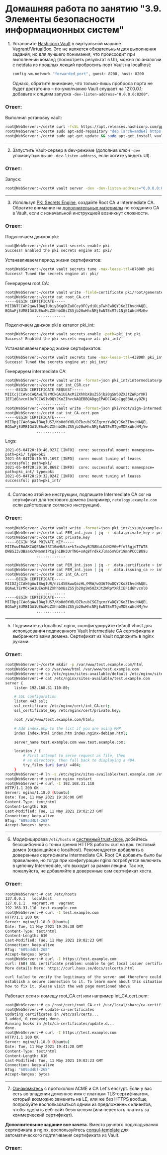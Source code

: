 Домашняя работа по занятию "3.9. Элементы безопасности информационных систем"
==

1. Установите [Hashicorp Vault](https://learn.hashicorp.com/vault) в виртуальной машине Vagrant/VirtualBox.
   Это не является обязательным для выполнения задания, но для лучшего понимания, что происходит при выполнении команд
   (посмотреть результат в UI), можно по аналогии с netdata из прошлых лекций пробросить порт Vault на localhost:

    ```bash
    config.vm.network "forwarded_port", guest: 8200, host: 8200
    ```

   Однако, обратите внимание, что только-лишь проброса порта не будет достаточно – по-умолчанию Vault слушает
   на 127.0.0.1; добавьте к опциям запуска `-dev-listen-address="0.0.0.0:8200"`.
   
<h3>Ответ:</h3>

Выполнил установку vault:
````bash
root@WebServer:~/cert# curl -fsSL https://apt.releases.hashicorp.com/gpg | sudo apt-key add -
root@WebServer:~/cert# sudo apt-add-repository "deb [arch=amd64] https://apt.releases.hashicorp.com $(lsb_release -cs) main"
root@WebServer:~/cert# sudo apt-get update && sudo apt-get install vault
````
---

2. Запустить Vault-сервер в dev-режиме (дополнив ключ `-dev` упомянутым выше `-dev-listen-address`,
   если хотите увидеть UI).
   
<h3>Ответ:</h3>

Запуск:
````bash
root@WebServer:~/cert# vault server -dev -dev-listen-address="0.0.0.0:8200"
````

---

3. Используя [PKI Secrets Engine](https://www.vaultproject.io/docs/secrets/pki), создайте Root CA и Intermediate CA.
   Обратите внимание на [дополнительные материалы](https://learn.hashicorp.com/tutorials/vault/pki-engine) по созданию
   CA в Vault, если с изначальной инструкцией возникнут сложности.
   
<h3>Ответ:</h3>
Подключаем движок pki:

````bash
root@WebServer:~/cert# vault secrets enable pki
Success! Enabled the pki secrets engine at: pki/
````
Устанавливаем период жизни сертификатов:

````bash
root@WebServer:~/cert# vault secrets tune -max-lease-ttl=87600h pki
Success! Tuned the secrets engine at: pki/
````
 Генерируем root CA:

````bash
root@WebServer:~/cert# vault write -field=certificate pki/root/generate/internal common_name="example.com" ttl=87600h > root_CA.crt
root@WebServer:~/cert# cat root_CA.crt
-----BEGIN CERTIFICATE-----
MIIDNTCCAh2gAwIBAgIUbiy8KqGKZaOCey9FCydjOLpTwhEwDQYJKoZIhvcNAQEL
BQAwFjEUMBIGA1UEAxMLZXhhbXBsZS5jb20wHhcNMjEwNTExMTc1NjE1WhcNMzEw
              .............
````
Подключаем движок pki в каталог pki_int:

````bash
root@WebServer:~/cert# vault secrets enable -path=pki_int pki
Success! Enabled the pki secrets engine at: pki_int/
````
Устанавливаем период жизни сертификатов:

````bash
root@WebServer:~/cert# vault secrets tune -max-lease-ttl=43800h pki_int
Success! Tuned the secrets engine at: pki_int/
````
Генерируем intermediate CA:

````bash
root@WebServer:~/cert# vault write -format=json pki_int/intermediate/generate/internal common_name="example.com Intermediate Authority" | jq -r '.data.csr' > int_CSR.csr
root@WebServer:~/cert# cat int_CSR.csr
-----BEGIN CERTIFICATE REQUEST-----
MIICcjCCAVoCAQAwLTErMCkGA1UEAxMiZXhhbXBsZS5jb20gSW50ZXJtZWRpYXRl
IEF1dGhvcml0eTCCASIwDQYJKoZIhvcNAQEBBQADggEPADCCAQoCggEBALayOZKj
              .............
root@WebServer:~/cert# vault write -format=json pki/root/sign-intermediate csr=@int_CSR.csr format=pem_bundle ttl="43800h" | jq -r '.data.certificate' > int_CA.cert.pem
root@WebServer:~/cert# cat int_CA.cert.pem
-----BEGIN CERTIFICATE-----
MIIDpjCCAo6gAwIBAgIUS7/KoHd0YHD/DZkzubCSGZqcmzYwDQYJKoZIhvcNAQEL
BQAwFjEUMBIGA1UEAxMLZXhhbXBsZS5jb20wHhcNMjEwNTExMTgwMDExWhcNMjYw
              .............
````
Logs:

````
2021-05-04T20:10:46.927Z [INFO]  core: successful mount: namespace= path=pki/ type=pki
2021-05-04T20:10:55.169Z [INFO]  core: mount tuning of leases successful: path=pki/
2021-05-04T20:20:16.869Z [INFO]  core: successful mount: namespace= path=pki_int/ type=pki
2021-05-04T20:20:32.024Z [INFO]  core: mount tuning of leases successful: path=pki_int/
````
---
4. Согласно этой же инструкции, подпишите Intermediate CA csr на сертификат для тестового домена (например,
   `netology.example.com` если действовали согласно инструкции).
   
<h3>Ответ:</h3>

````bash
root@WebServer:~/cert# vault write -format=json pki_int/issue/example-dot-com common_name="test.example.com" ttl="24h" > PEM_int.json
root@WebServer:~/cert# cat PEM_int.json | jq -r .data.private_key > private.key
root@WebServer:~/cert# cat private.key
-----BEGIN RSA PRIVATE KEY-----
MIIEowIBAAKCAQEA6n38I10mHkSzx+k7xo2myBJ58NuLCdN2V6wFfm75gjdTTWT8
DWBSI3vQBaaKcVNamnIPCgjniBH3UrTN6+oAq8TrdkkJlma5mVDr19mnPCCCBU9u
              .............
              
root@WebServer:~/cert# cat PEM_int.json | jq -r .data.certificate > int_CA.crt
root@WebServer:~/cert# cat PEM_int.json | jq -r .data.issuing_ca >> int_CA.crt
root@WebServer:~/cert# cat int_CA.crt
-----BEGIN CERTIFICATE-----
MIIDZjCCAk6gAwIBAgIUR/nzL45BkwwQazHL/MRW/wQ36T0wDQYJKoZIhvcNAQEL
BQAwLTErMCkGA1UEAxMiZXhhbXBsZS5jb20gSW50ZXJtZWRpYXRlIEF1dGhvcml0
              .............
-----BEGIN CERTIFICATE-----
MIIDpjCCAo6gAwIBAgIUS7/KoHd0YHD/DZkzubCSGZqcmzYwDQYJKoZIhvcNAQEL
BQAwFjEUMBIGA1UEAxMLZXhhbXBsZS5jb20wHhcNMjEwNTExMTgwMDExWhcNMjYw
              .............
````
---

5. Поднимите на localhost nginx, сконфигурируйте default vhost для использования подписанного Vault Intermediate CA
   сертификата и выбранного вами домена. Сертификат из Vault подложить в nginx руками.
   
<h3>Ответ:</h3>

````bash
root@WebServer:~/cert# mkdir -p /var/www/test.example.com/html
root@WebServer:~# cp /var/www/html /var/www/test.example.com
root@WebServer:~# cp /etc/nginx/sites-available/default /etc/nginx/sites-available/test.example.com
root@WebServer:~# cat /etc/nginx/sites-available/test.example.com
server {
	listen 192.168.31.110:80;

	# SSL configuration
	listen 443 ssl;
	ssl_certificate /etc/nginx/cert/int_CA.crt;
	ssl_certificate_key /etc/nginx/cert/private.key;

	root /var/www/test.example.com/html;

	# Add index.php to the list if you are using PHP
	index index.html index.htm index.nginx-debian.html;

	server_name test.example.com www.test.example.com;

	location / {
		# First attempt to serve request as file, then
		# as directory, then fall back to displaying a 404.
		try_files $uri $uri/ =404;
	}
root@WebServer:~# ln -s /etc/nginx/sites-available/test.example.com /etc/nginx/sites-enabled/
root@WebServer:~# service nginx restart
root@WebServer:~# curl -I 192.168.31.110
HTTP/1.1 200 OK
Server: nginx/1.18.0 (Ubuntu)
Date: Tue, 11 May 2021 19:26:00 GMT
Content-Type: text/html
Content-Length: 616
Last-Modified: Tue, 11 May 2021 19:02:23 GMT
Connection: keep-alive
ETag: "609ad4bf-268"
Accept-Ranges: bytes
````
---

6. Модифицировав `/etc/hosts` и
   [системный trust-store](http://manpages.ubuntu.com/manpages/focal/en/man8/update-ca-certificates.8.html), добейтесь
   безошибочной с точки зрения HTTPS работы curl на ваш тестовый домен (отдающийся с localhost). Рекомендуется добавлять
   в доверенные сертификаты Intermediate CA. Root CA добавить было бы правильнее, но тогда при конфигурации nginx
   потребуется включить в цепочку Intermediate, что выходит за рамки лекции. Так же, пожалуйста, не добавляйте в
   доверенные сам сертификат хоста.
   
<h3>Ответ:</h3>

````bash
root@WebServer:~# cat /etc/hosts
127.0.0.1	localhost
127.0.1.1	vagrant.vm	vagrant
192.168.31.110	test.example.com
root@WebServer:~# curl -I test.example.com
HTTP/1.1 200 OK
Server: nginx/1.18.0 (Ubuntu)
Date: Tue, 11 May 2021 19:26:38 GMT
Content-Type: text/html
Content-Length: 616
Last-Modified: Tue, 11 May 2021 19:02:23 GMT
Connection: keep-alive
ETag: "609ad4bf-268"
Accept-Ranges: bytes
root@WebServer:~# curl -I https://test.example.com
curl: (60) SSL certificate problem: unable to get local issuer certificate
More details here: https://curl.haxx.se/docs/sslcerts.html

curl failed to verify the legitimacy of the server and therefore could not
establish a secure connection to it. To learn more about this situation and
how to fix it, please visit the web page mentioned above.
````

Работает если я помещу root_CA.crt или например int_CA.cert.pem:

````bash
root@WebServer:~# cp /root/cert/root_CA.crt /usr/local/share/ca-certificates
root@WebServer:~# update-ca-certificates
Updating certificates in /etc/ssl/certs...
1 added, 0 removed; done.
Running hooks in /etc/ca-certificates/update.d...
done.
root@WebServer:~# curl -I https://test.example.com
HTTP/1.1 200 OK
Server: nginx/1.18.0 (Ubuntu)
Date: Tue, 11 May 2021 19:41:28 GMT
Content-Type: text/html
Content-Length: 616
Last-Modified: Tue, 11 May 2021 19:02:23 GMT
Connection: keep-alive
ETag: "609ad4bf-268"
Accept-Ranges: bytes
````
---

7. [Ознакомьтесь](https://letsencrypt.org/ru/docs/client-options/) с протоколом ACME и CA Let's encrypt. Если у вас есть
   во владении доменное имя с платным TLS-сертификатом, который возможно заменить на LE, или же без HTTPS вообще,
   попробуйте воспользоваться одним из предложенных клиентов, чтобы сделать веб-сайт безопасным (или перестать платить
   за коммерческий сертификат).

**Дополнительное задание вне зачета.** Вместо ручного подкладывания сертификата в nginx, воспользуйтесь
[consul-template](https://medium.com/hashicorp-engineering/pki-as-a-service-with-hashicorp-vault-a8d075ece9a)
для автоматического подтягивания сертификата из Vault.

<h3>Ответ:</h3>




